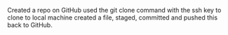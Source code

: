 Created a repo on GitHub
used the git clone command with the ssh key to clone to local machine
created a file, staged, committed and pushed this back to GitHub. 
